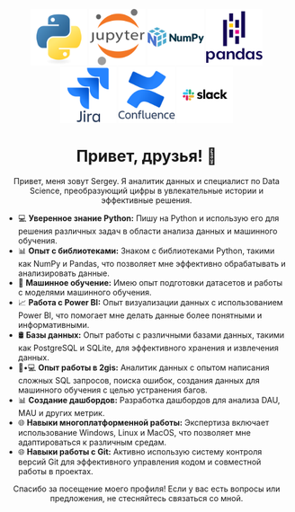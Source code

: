 <p align="center">
<img src="https://raw.githubusercontent.com/devicons/devicon/master/icons/python/python-original.svg" alt="Python" width="100" height="100"/>
<img src="https://raw.githubusercontent.com/devicons/devicon/master/icons/jupyter/jupyter-original-wordmark.svg" alt="Jupyter" width="100" height="100"/>
<img src="https://raw.githubusercontent.com/devicons/devicon/master/icons/numpy/numpy-original-wordmark.svg" alt="NumPy" width="100" height="100"/>
<img src="https://raw.githubusercontent.com/devicons/devicon/master/icons/pandas/pandas-original-wordmark.svg" alt="Pandas" width="100" height="100"/>
<img src="https://raw.githubusercontent.com/devicons/devicon/master/icons/jira/jira-original-wordmark.svg" alt="Jira" width="100" height="100"/>
<img src="https://raw.githubusercontent.com/devicons/devicon/master/icons/confluence/confluence-original-wordmark.svg" alt="Confluence" width="100" height="100"/>
<img src="https://raw.githubusercontent.com/devicons/devicon/master/icons/slack/slack-original-wordmark.svg" alt="Slack" width="100" height="100"/>
</p>

<h1 align="center">Привет, друзья! 👋</h1>

<p align="center">Привет, меня зовут Sergey. Я аналитик данных и специалист по Data Science, преобразующий цифры в увлекательные истории и эффективные решения.</p>

<ul>
<li>💻 <strong>Уверенное знание Python:</strong> Пишу на Python и использую его для решения различных задач в области анализа данных и машинного обучения.</li>
<li>📊 <strong>Опыт с библиотеками:</strong> Знаком с библиотеками Python, такими как NumPy и Pandas, что позволяет мне эффективно обрабатывать и анализировать данные.</li>
<li>🤖 <strong>Машинное обучение:</strong> Имею опыт подготовки датасетов и работы с моделями машинного обучения.</li>
<li>📈 <strong>Работа с Power BI:</strong> Опыт визуализации данных с использованием Power BI, что помогает мне делать данные более понятными и информативными.</li>
<li>🛢️ <strong>Базы данных:</strong> Опыт работы с различными базами данных, такими как PostgreSQL и SQLite, для эффективного хранения и извлечения данных.</li>
<li>👨•💻 <strong>Опыт работы в 2gis:</strong> Аналитик данных с опытом написания сложных SQL запросов, поиска ошибок, создания данных для машинного обучения с целью устранения багов.</li>
<li>📊 <strong>Создание дашбордов:</strong> Разработка дашбордов для анализа DAU, MAU и других метрик.</li>
<li>🌐 <strong>Навыки многоплатформенной работы:</strong> Экспертиза включает использование Windows, Linux и MacOS, что позволяет мне адаптироваться к различным средам.</li>
<li>🌐 <strong>Навыки работы с Git:</strong> Активно использую систему контроля версий Git для эффективного управления кодом и совместной работы в проектах.</li>
</ul>

<p align="center">Спасибо за посещение моего профиля! Если у вас есть вопросы или предложения, не стесняйтесь связаться со мной.</p>
